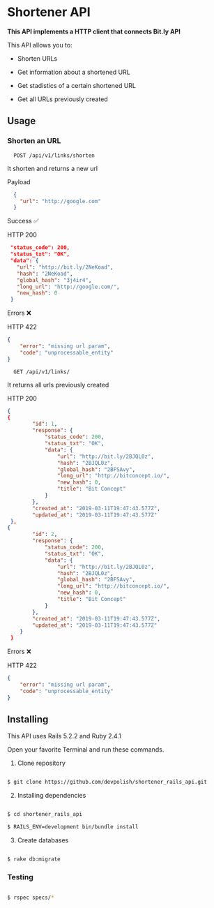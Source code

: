 
# Shortener API

**This API implements a HTTP client that connects Bit.ly API**

This API allows you to:

- Shorten URLs

- Get information about a shortened URL

- Get stadistics of a certain shortened URL

- Get all URLs previously created

  

## Usage

### Shorten an URL

```
  POST /api/v1/links/shorten
```

It shorten and returns a new url

Payload

```json
  {
    "url": "http://google.com"
  }
```

Success ✅

HTTP 200

```json
 "status_code": 200,
 "status_txt": "OK",
 "data": {
   "url": "http://bit.ly/2NeKoad",
   "hash": "2NeKoad",
   "global_hash": "3j4ir4",
   "long_url": "http://google.com/",
   "new_hash": 0
 }
```
Errors ❌

HTTP 422

```json
{
    "error": "missing url param",
    "code": "unprocessable_entity"
}
```

```
  GET /api/v1/links/
```
It returns all urls previously created

HTTP 200

```json
{
{
        "id": 1,
        "response": {
            "status_code": 200,
            "status_txt": "OK",
            "data": {
                "url": "http://bit.ly/2BJQL0z",
                "hash": "2BJQL0z",
                "global_hash": "2BFSAvy",
                "long_url": "http://bitconcept.io/",
                "new_hash": 0,
                "title": "Bit Concept"
            }
        },
        "created_at": "2019-03-11T19:47:43.577Z",
        "updated_at": "2019-03-11T19:47:43.577Z"
 },
{
        "id": 2,
        "response": {
            "status_code": 200,
            "status_txt": "OK",
            "data": {
                "url": "http://bit.ly/2BJQL0z",
                "hash": "2BJQL0z",
                "global_hash": "2BFSAvy",
                "long_url": "http://bitconcept.io/",
                "new_hash": 0,
                "title": "Bit Concept"
            }
        },
        "created_at": "2019-03-11T19:47:43.577Z",
        "updated_at": "2019-03-11T19:47:43.577Z"
    }
 }
```
Errors ❌

HTTP 422

```json
{
    "error": "missing url param",
    "code": "unprocessable_entity"
}
```


## Installing


This API uses Rails 5.2.2 and Ruby 2.4.1

  

Open your favorite Terminal and run these commands.

  

1) Clone repository

```sh

$ git clone https://github.com/devpolish/shortener_rails_api.git

```

  

2) Installing dependencies

```sh

$ cd shortener_rails_api

$ RAILS_ENV=development bin/bundle install

```

  

3) Create databases

  

```sh

$ rake db:migrate

```

  

### Testing

 
```sh

$ rspec specs/*

```